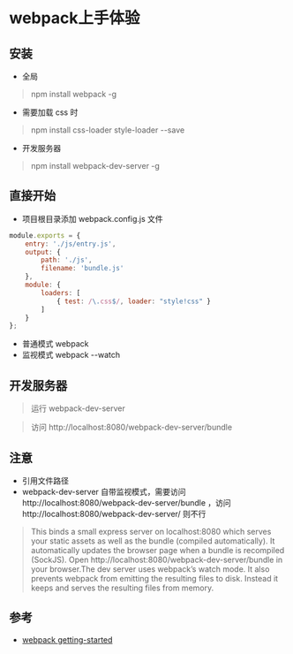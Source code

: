 # webpack上手体验

## 安装
* 全局
> npm install webpack -g

* 需要加载 css 时
> npm install css-loader style-loader --save

* 开发服务器
> npm install webpack-dev-server -g

## 直接开始
* 项目根目录添加 webpack.config.js 文件
```js
module.exports = {
    entry: './js/entry.js',
    output: {
        path: './js',
        filename: 'bundle.js'
    },
    module: {
        loaders: [
            { test: /\.css$/, loader: "style!css" }
        ]
    }
};
```
* 普通模式 webpack
* 监视模式 webpack --watch

## 开发服务器
> 运行 webpack-dev-server

> 访问 http://localhost:8080/webpack-dev-server/bundle

## 注意
* 引用文件路径
* webpack-dev-server 自带监视模式，需要访问 http://localhost:8080/webpack-dev-server/bundle ，访问 http://localhost:8080/webpack-dev-server/ 则不行

> This binds a small express server on localhost:8080 which serves your static assets as well as the bundle (compiled automatically). It automatically updates the browser page when a bundle is recompiled (SockJS). Open http://localhost:8080/webpack-dev-server/bundle in your browser.The dev server uses webpack’s watch mode. It also prevents webpack from emitting the resulting files to disk. Instead it keeps and serves the resulting files from memory.

## 参考
* [webpack getting-started](http://webpack.github.io/docs/tutorials/getting-started/)
